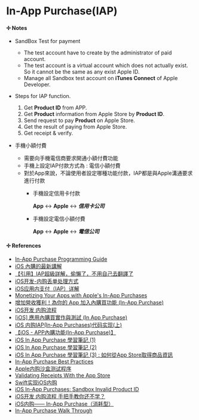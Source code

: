 # In-App Purchase(IAP)

#### ✢ Notes

* SandBox Test for payment
  * The test account have to create by the administrator of paid account.
  * The test account is a virtual account which does not actually exist. So it cannot be the same as any exist Apple ID.
  * Manage all Sandbox test account on **iTunes Connect** of Apple Developer.


* Steps for IAP function.
  1. Get **Product ID** from APP.
  2. Get **Product** information from Apple Store by **Product ID**.
  3. Send request to pay **Product** on Apple Store.
  4. Get the result of paying from Apple Store.
  5. Get receipt & verify.


* 手機小額付費
  * 需要向手機電信商要求開通小額付費功能
  * 手機上設定IAP付款方式為 : 電信小額付費
  * 對於App來說，不論使用者設定哪種功能付款，IAP都是與Apple溝通要求進行付款
    * 手機設定信用卡付款

        **App** ↔ **Apple** ↔ ***信用卡公司***

    * 手機設定電信小額付費

        **App** ↔ **Apple** ↔ ***電信公司***

#### ✢ References

* [In-App Purchase Programming Guide](https://developer.apple.com/library/content/documentation/NetworkingInternet/Conceptual/StoreKitGuide/Introduction.html#//apple_ref/doc/uid/TP40008267)
* [iOS 內購的最新講解](https://tw.saowen.com/a/a852f42fed08406f1b05478a86faf2f6bb154b79fa5929065974fb5d2fe07330)
* [【引用】IAP超級詳解，偷懶了，不用自己去翻譯了](http://kanlaw.blogspot.tw/2012/11/iap.html)
* [iOS开发-内购丢单处理方式](https://www.jianshu.com/p/e489c6d25dc3)
* [iOS应用内支付（IAP）详解](http://www.jianshu.com/p/033086546126)
* [Monetizing Your Apps with Apple's In-App Purchases](https://www.bignerdranch.com/blog/monetizing-your-apps-with-apples-in-app-purchases/)
* [增加營收獲利！為你的 App 加入內購買功能 \(In-App Purchase\)](https://www.appcoda.com.tw/in-app-purchase-tutorial/)
* [iOS开发 内购流程](http://www.jianshu.com/p/ab1e67fb5cac)
* [\[iOS\] 應用內購買實作與測試 \(In App Purchase\)](https://cg2010studio.com/2013/11/06/ios-應用內購買實作與測試-in-app-purchase/)
* [iOS 内购IAP(In-App Purchases)代码实现(上)](http://blog.csdn.net/seanhuang1661/article/details/50187801)
* [【iOS - APP內購功能(In-App Purchase)】](https://medium.com/@mikru168/ios-app%E5%85%A7%E8%B3%BC%E5%8A%9F%E8%83%BD-in-app-purchase-6286a71105e2)
* [iOS In App Purchase 學習筆記 \(1\)](http://iamgarlic.blogspot.tw/2011/04/ios-in-app-purchase-1.html)
* [iOS In App Purchase 學習筆記 (2)](http://iamgarlic.blogspot.tw/2011/04/ios-in-app-purchase-2.html)
* [iOS In App Purchase 學習筆記 (3) : 如何從App Store取得商品資訊](http://iamgarlic.blogspot.tw/2011/07/ios-in-app-purchase-3-app-store.html)
* [In-App Purchase Best Practices](https://developer.apple.com/library/content/technotes/tn2387/_index.html#//apple_ref/doc/uid/DTS40014795)
* [Apple内购沙盒测试程序](http://www.jianshu.com/p/5bfc7ccda0da)
* [Validating Receipts With the App Store](https://developer.apple.com/library/content/releasenotes/General/ValidateAppStoreReceipt/Chapters/ValidateRemotely.html#//apple_ref/doc/uid/TP40010573-CH104-SW5)
* [Swift实现iOS内购](http://m.xfenglin.com/a/12001563150.html)
* [iOS In-App Purchases: Sandbox Invalid Product ID](https://stackoverflow.com/questions/12736712/ios-in-app-purchases-sandbox-invalid-product-id)
* [iOS开发 内购流程 手把手教你还不学？](http://www.jianshu.com/p/d9d742e82188)
* [iOS内购—— In-App Purchase（消耗型）](http://www.jianshu.com/p/321efc31078d)
* [In-App Purchase Walk Through](http://openfibers.github.io/blog/2015/02/28/in-app-purchase-walk-through/)
